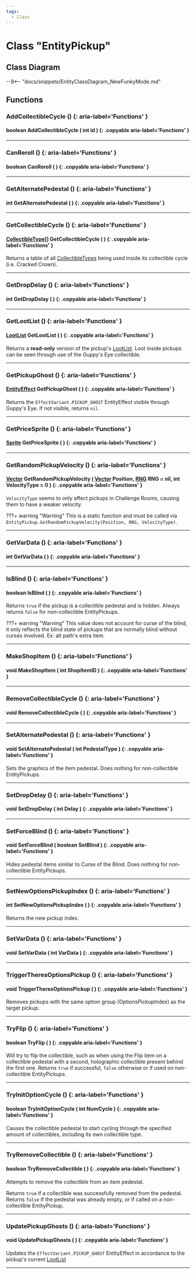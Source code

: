 ```yaml
---
tags:
  - Class
---
```

# Class "EntityPickup"

## Class Diagram
--8<-- "docs/snippets/EntityClassDiagram_NewFunkyMode.md"
## Functions

### AddCollectibleCycle () {: aria-label='Functions' }
#### boolean AddCollectibleCycle ( int id ) {: .copyable aria-label='Functions' }

___
### CanReroll () {: aria-label='Functions' }
#### boolean CanReroll ( ) {: .copyable aria-label='Functions' }

___
### GetAlternatePedestal () {: aria-label='Functions' }
#### int GetAlternatePedestal ( ) {: .copyable aria-label='Functions' }

___
### GetCollectibleCycle () {: aria-label='Functions' }
#### [CollectibleType](https://wofsauge.github.io/IsaacDocs/rep/enums/CollectibleType.html)[] GetCollectibleCycle ( ) {: .copyable aria-label='Functions' }
Returns a table of all [CollectibleTypes](https://wofsauge.github.io/IsaacDocs/rep/enums/CollectibleType.html) being used inside its collectible cycle (i.e. Cracked Crown).

___
### GetDropDelay () {: aria-label='Functions' }
#### int GetDropDelay ( ) {: .copyable aria-label='Functions' }

___
### GetLootList () {: aria-label='Functions' }
#### [LootList](LootList.md) GetLootList ( ) {: .copyable aria-label='Functions' }
Returns a **read-only** version of the pickup's [LootList](LootList.md). Loot inside pickups can be seen through use of the Guppy's Eye collectible.

___
### GetPickupGhost () {: aria-label='Functions' }
#### [EntityEffect](EntityEffect.md) GetPickupGhost ( ) {: .copyable aria-label='Functions' }
Returns the `EffectVariant.PICKUP_GHOST` EntityEffect visible through Guppy's Eye. If not visible, returns `nil`.

___
### GetPriceSprite () {: aria-label='Functions' }
#### [Sprite](Sprite.md) GetPriceSprite ( ) {: .copyable aria-label='Functions' }

___
### GetRandomPickupVelocity () {: aria-label='Functions' }
#### [Vector](Vector.md) GetRandomPickupVelocity ( [Vector](Vector.md) Position, [RNG](RNG.md) RNG = nil, int VelocityType = 0 ) {: .copyable aria-label='Functions' }
`VelocityType` seems to only affect pickups in Challenge Rooms, causing them to have a weaker velocity.

???+ warning "Warning"
    This is a static function and must be called via `EntityPickup.GetRandomPickupVelocity(Position, RNG, VelocityType)`.

___
### GetVarData () {: aria-label='Functions' }
#### int GetVarData ( ) {: .copyable aria-label='Functions' }

___
### IsBlind () {: aria-label='Functions' }
#### boolean IsBlind ( ) {: .copyable aria-label='Functions' }
Returns `true` if the pickup is a collectible pedestal and is hidden. Always returns `false` for non-collectible EntityPickups.

???+ warning "Warning"
    This value does not account for curse of the blind, it only reflects the blind state of pickups that are normally blind without curses involved. Ex: alt path's extra item.
___
### MakeShopItem () {: aria-label='Functions' }
#### void MakeShopItem ( int ShopItemID ) {: .copyable aria-label='Functions' }

___
### RemoveCollectibleCycle () {: aria-label='Functions' }
#### void RemoveCollectibleCycle ( ) {: .copyable aria-label='Functions' }

___
### SetAlternatePedestal () {: aria-label='Functions' }
#### void SetAlternatePedestal ( int PedestalType ) {: .copyable aria-label='Functions' }
Sets the graphics of the item pedestal. Does nothing for non-collectible EntityPickups.

___
### SetDropDelay () {: aria-label='Functions' }
#### void SetDropDelay ( int Delay ) {: .copyable aria-label='Functions' }

___
### SetForceBlind () {: aria-label='Functions' }
#### void SetForceBlind ( boolean SetBlind ) {: .copyable aria-label='Functions' }
Hides pedestal items similar to Curse of the Blind. Does nothing for non-collectible EntityPickups.

___
### SetNewOptionsPickupIndex () {: aria-label='Functions' }
#### int SetNewOptionsPickupIndex ( ) {: .copyable aria-label='Functions' }
Returns the new pickup index.
___
### SetVarData () {: aria-label='Functions' }
#### void SetVarData ( int VarData ) {: .copyable aria-label='Functions' }

___
### TriggerTheresOptionsPickup () {: aria-label='Functions' }
#### void TriggerTheresOptionsPickup ( ) {: .copyable aria-label='Functions' }
Removes pickups with the same option group (OptionsPickupIndex) as the target pickup.

___
### TryFlip () {: aria-label='Functions' }
#### boolean TryFlip ( ) {: .copyable aria-label='Functions' }
Will try to flip the collectible, such as when using the Flip item on a collectible pedestal with a second, holographic collectible present behind the first one. Returns `true` if successful, `false` otherwise or if used on non-collectible EntityPickups.

___
### TryInitOptionCycle () {: aria-label='Functions' }
#### boolean TryInitOptionCycle ( int NumCycle ) {: .copyable aria-label='Functions' }
Causes the collectible pedestal to start cycling through the specified amount of collectibles, including its own collectible type.

___
### TryRemoveCollectible () {: aria-label='Functions' }
#### boolean TryRemoveCollectible ( ) {: .copyable aria-label='Functions' }
Attempts to remove the collectible from an item pedestal.

Returns `true` if a collectible was successfully removed from the pedestal. Returns `false` if the pedestal was already empty, or if called on a non-collectible EntityPickup.

___
### UpdatePickupGhosts () {: aria-label='Functions' }
#### void UpdatePickupGhosts ( ) {: .copyable aria-label='Functions' }
Updates the `EffectVariant.PICKUP_GHOST` EntityEffect in accordance to the pickup's current [LootList](LootList.md)

___
